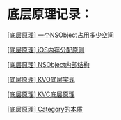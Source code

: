
# 底层原理记录：

[[底层原理] 一个NSObject占用多少空间](https://github.com/barry-source/tips/tree/master/NSObjectSize)

[[底层原理] iOS内存分配原则](https://github.com/barry-source/tips/tree/master/MemorySize)

[[底层原理] NSObject内部结构](https://github.com/barry-source/tips/tree/master/NSObjectInterStruct)

[[底层原理] KVO底层实现](https://github.com/barry-source/tips/tree/master/KVO)

[[底层原理] KVC底层原理](https://github.com/barry-source/tips/tree/master/KVC)

[[底层原理] Category的本质](https://github.com/barry-source/tips/tree/master/Category)



